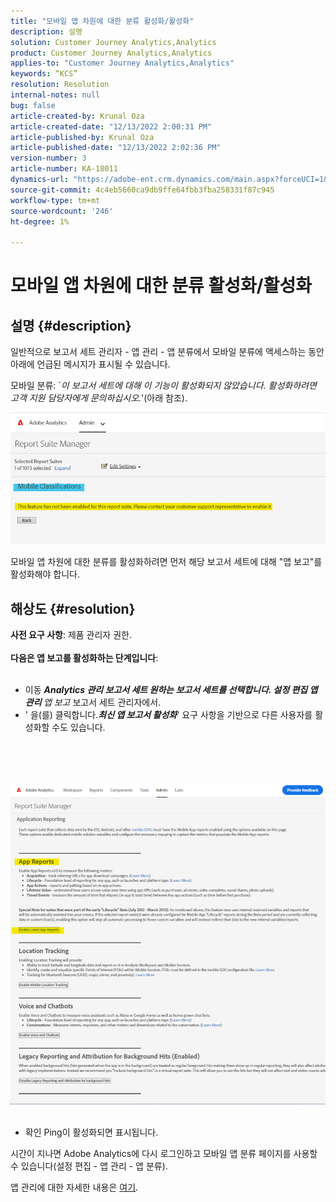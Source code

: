 ```yaml
---
title: "모바일 앱 차원에 대한 분류 활성화/활성화"
description: 설명
solution: Customer Journey Analytics,Analytics
product: Customer Journey Analytics,Analytics
applies-to: "Customer Journey Analytics,Analytics"
keywords: “KCS”
resolution: Resolution
internal-notes: null
bug: false
article-created-by: Krunal Oza
article-created-date: "12/13/2022 2:00:31 PM"
article-published-by: Krunal Oza
article-published-date: "12/13/2022 2:02:36 PM"
version-number: 3
article-number: KA-18011
dynamics-url: "https://adobe-ent.crm.dynamics.com/main.aspx?forceUCI=1&pagetype=entityrecord&etn=knowledgearticle&id=85557b7d-ee7a-ed11-81ac-6045bd006b3d"
source-git-commit: 4c4eb5660ca9db9ffe64fbb3fba258331f87c945
workflow-type: tm+mt
source-wordcount: '246'
ht-degree: 1%

---
```


# 모바일 앱 차원에 대한 분류 활성화/활성화

## 설명 {#description}


일반적으로 보고서 세트 관리자 - 앱 관리 - 앱 분류에서 모바일 분류에 액세스하는 동안 아래에 언급된 메시지가 표시될 수 있습니다.

모바일 분류: `*이 보고서 세트에 대해 이 기능이 활성화되지 않았습니다. 활성화하려면 고객 지원 담당자에게 문의하십시오.*&#39;(아래 참조).

![](assets/___8f557b7d-ee7a-ed11-81ac-6045bd006b3d___.png)

모바일 앱 차원에 대한 분류를 활성화하려면 먼저 해당 보고서 세트에 대해 &quot;앱 보고&quot;를 활성화해야 합니다.


## 해상도 {#resolution}

<b>사전 요구 사항</b>: 제품 관리자 권한.<br><br><b>다음은 앱 보고를 활성화하는 단계입니다</b>: <br><br>
- 이동 <b>*Analytics 관리 보고서 세트 원하는 보고서 세트를 선택합니다. 설정 편집 앱 관리 </b> 앱 보고* 보고서 세트 관리자에서.
- &#39; 을(를) 클릭합니다.<b>*최신 앱 보고서 활성화</b>*&#39; 요구 사항을 기반으로 다른 사용자를 활성화할 수도 있습니다.

<br><br> <br><br>![](assets/0ae3ca9c-b68f-ec11-b400-00224804a35d.png)
 
- 확인 Ping이 활성화되면 표시됩니다.


시간이 지나면 Adobe Analytics에 다시 로그인하고 모바일 앱 분류 페이지를 사용할 수 있습니다(설정 편집 - 앱 관리 - 앱 분류).

앱 관리에 대한 자세한 내용은 [여기](https://nam04.safelinks.protection.outlook.com/?url=https%3A%2F%2Fexperienceleague.adobe.com%2Fdocs%2Fanalytics%2Fadmin%2Fadmin-tools%2Fmobile-management.html%3Flang%3Den&amp;amp;data=04%7C01%7Cnilotpalb%40adobe.com%7C3c1d5032d121424be46208d9f1d8905c%7Cfa7b1b5a7b34438794aed2c178decee1%7C0%7C0%7C637806734700482559%7CUnknown%7CTWFpbGZsb3d8eyJWIjoiMC4wLjAwMDAiLCJQIjoiV2luMzIiLCJBTiI6Ik1haWwiLCJXVCI6Mn0%3D%7C3000&amp;amp;sdata=uxWerDD%2FHHZVSk%2B6eY0p2czXyW3BtXq75lRarjebwak%3D&amp;amp;reserved=0 "링크를 따라가려면 클릭하십시오. https://experienceleague.adobe.com/docs/analytics/admin/admin-tools/mobile-management.html?lang=en").
